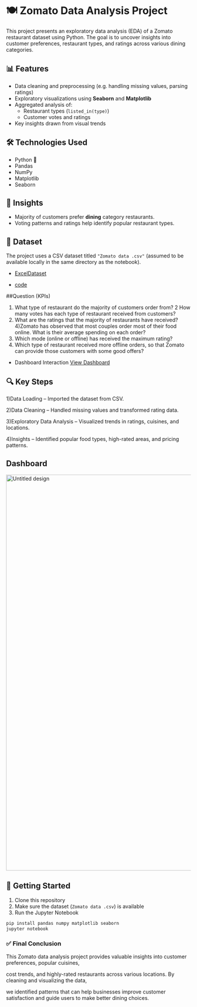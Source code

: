
# 🍽️ Zomato Data Analysis Project

This project presents an exploratory data analysis (EDA) of a Zomato restaurant dataset using Python. The goal is to uncover insights into customer preferences, restaurant types, and ratings across various dining categories.

## 📊 Features

- Data cleaning and preprocessing (e.g. handling missing values, parsing ratings)
- Exploratory visualizations using **Seaborn** and **Matplotlib**
- Aggregated analysis of:
  - Restaurant types (`listed_in(type)`)
  - Customer votes and ratings
- Key insights drawn from visual trends

## 🛠️ Technologies Used

- Python 🐍
- Pandas
- NumPy
- Matplotlib
- Seaborn

## 📌 Insights

- Majority of customers prefer **dining** category restaurants.
- Voting patterns and ratings help identify popular restaurant types.

## 📁 Dataset

The project uses a CSV dataset titled `"Zomato data .csv"` (assumed to be available locally in the same directory as the notebook).
- <a href="https://github.com/Ramchandrakanade/Zomato-Data-Analysis-Dashboard/blob/main/Zomato%20data%20.csv">ExcelDataset</a>

- <a href="zomato,project.ipynb">code </a>

##Question (KPIs)
1) What type of restaurant do the majority of customers order from?
2 How many votes has each type of restaurant received from customers?
3) What are the ratings that the majority of restaurants have received?
4)Zomato has observed that most couples order most of their food online. What is their 
average spending on each order?
5) Which mode (online or offline) has received the maximum rating?
6) Which type of restaurant received more offline orders, so that Zomato can provide those 
customers with some good offers?

- Dashboard Interaction <a href="https://github.com/Ramchandrakanade/Zomato-Data-Analysis-Dashboard/blob/main/visuvalization%20images.pdf">View Dashboard</a>

## 🔍 Key Steps

1)Data Loading – Imported the dataset from CSV.

2)Data Cleaning – Handled missing values and transformed rating data.

3)Exploratory Data Analysis – Visualized trends in ratings, cuisines, and locations.

4)Insights – Identified popular food types, high-rated areas, and pricing patterns.

## Dashboard

<img width="1920" height="1080" alt="Untitled design" src="https://github.com/user-attachments/assets/9b460c06-72a4-45ec-8a81-f90c7392a8e9" />


## 🚀 Getting Started

1. Clone this repository
2. Make sure the dataset (`Zomato data .csv`) is available
3. Run the Jupyter Notebook

```bash
pip install pandas numpy matplotlib seaborn
jupyter notebook
```


### ✅ Final Conclusion

This Zomato data analysis project provides valuable insights into customer preferences, popular cuisines,

cost trends, and highly-rated restaurants across various locations. By cleaning and visualizing the data,

we identified patterns that can help businesses improve customer satisfaction and guide users to make better dining choices.


